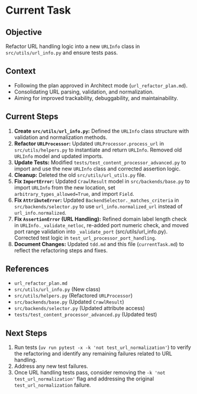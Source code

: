 # Current Task

## Objective
Refactor URL handling logic into a new `URLInfo` class in `src/utils/url_info.py` and ensure tests pass.

## Context
- Following the plan approved in Architect mode (`url_refactor_plan.md`).
- Consolidating URL parsing, validation, and normalization.
- Aiming for improved trackability, debuggability, and maintainability.

## Current Steps
1.  **Create `src/utils/url_info.py`:** Defined the `URLInfo` class structure with validation and normalization methods.
2.  **Refactor `URLProcessor`:** Updated `URLProcessor.process_url` in `src/utils/helpers.py` to instantiate and return `URLInfo`. Removed old `URLInfo` model and updated imports.
3.  **Update Tests:** Modified `tests/test_content_processor_advanced.py` to import and use the new `URLInfo` class and corrected assertion logic.
4.  **Cleanup:** Deleted the old `src/utils/url_utils.py` file.
5.  **Fix `ImportError`:** Updated `CrawlResult` model in `src/backends/base.py` to import `URLInfo` from the new location, set `arbitrary_types_allowed=True`, and import `Field`.
6.  **Fix `AttributeError`:** Updated `BackendSelector._matches_criteria` in `src/backends/selector.py` to use `url_info.normalized_url` instead of `url_info.normalized`.
7.  **Fix `AssertionError` (URL Handling):** Refined domain label length check in `URLInfo._validate_netloc`, re-added port numeric check, and moved port range validation into `_validate_port` (src/utils/url_info.py). Corrected test logic in `test_url_processor_port_handling`.
8.  **Document Changes:** Updated `tdd.md` and this file (`currentTask.md`) to reflect the refactoring steps and fixes.

## References
- `url_refactor_plan.md`
- `src/utils/url_info.py` (New class)
- `src/utils/helpers.py` (Refactored `URLProcessor`)
- `src/backends/base.py` (Updated `CrawlResult`)
- `src/backends/selector.py` (Updated attribute access)
- `tests/test_content_processor_advanced.py` (Updated test)

## Next Steps
1.  Run tests (`uv run pytest -x -k 'not test_url_normalization'`) to verify the refactoring and identify any remaining failures related to URL handling.
2.  Address any new test failures.
3.  Once URL handling tests pass, consider removing the `-k 'not test_url_normalization'` flag and addressing the original `test_url_normalization` failure.